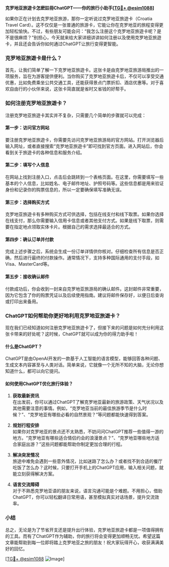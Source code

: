 **克罗地亚旅遊卡怎麽註冊ChatGPT——你的旅行小助手[[TG💪+ @esim1088](https://t.me/s/esim1088)]**

如果你正在计划去克罗地亚旅游，那你一定听说过克罗地亚旅遊卡（Croatia Travel Card）。这不仅仅是一张普通的旅游卡，它能让你在克罗地亚的旅程变得更加轻松愉快。不过，有些朋友可能会问：“我怎么注册这个克罗地亚旅遊卡呢？是不是很麻烦？”别担心，今天就来给大家详细讲讲如何注册以及使用克罗地亚旅遊卡，并且还会告诉你如何通过ChatGPT让旅行变得更智能。

### 克罗地亚旅遊卡是什么？

首先，让我们简单了解一下克罗地亚旅遊卡。这张卡是由克罗地亚旅游局推出的一项服务，旨在为游客提供便利。当你购买了克罗地亚旅遊卡后，不仅可以享受交通优惠，比如免费乘坐公共交通工具，还能获得景点门票折扣、酒店优惠等。对于喜欢自由行的小伙伴来说，这张卡简直就是省时又省钱的好帮手。

### 如何注册克罗地亚旅遊卡？

注册克罗地亚旅遊卡其实并不复杂，只需要几个简单的步骤就可以完成：

#### 第一步：访问官方网站

要注册克罗地亚旅遊卡，你需要先访问克罗地亚旅游局的官方网站。打开浏览器后输入网址，或者直接搜索“克罗地亚旅遊卡”即可找到官方页面。进入网站后，你会看到关于旅遊卡的各种信息和服务介绍。

#### 第二步：填写个人信息

在网站上找到注册入口，点击后会跳转到一个表格页面。在这里，你需要填写一些基本的个人信息，比如姓名、电子邮件地址、护照号码等。这些信息都是用来验证身份和记录你的购票信息的，所以一定要确保填写准确无误。

#### 第三步：选择购买方式

克罗地亚旅遊卡有多种购买方式可供选择，包括在线支付和线下取票。如果你选择在线支付，那么你需要输入信用卡信息或者其他支付方式。如果是线下取票，则需要在指定地点领取实体卡片。根据自己的需求选择最适合的方式。

#### 第四步：确认订单并付款

完成上述步骤之后，系统会生成一份订单详情供你核对。仔细检查所有信息是否正确，然后进行最终的付款操作。通常情况下，支持多种国际通用的支付手段，如Visa、MasterCard等。

#### 第五步：接收确认邮件

付款成功后，你会收到一封来自克罗地亚旅游局的确认邮件。这封邮件非常重要，因为它包含了你的购票凭证以及后续使用指南。建议将邮件保存好，以便日后查询或打印出来备用。

### ChatGPT如何帮助你更好地利用克罗地亚旅遊卡？

现在我们已经知道如何注册克罗地亚旅遊卡了，但接下来的问题是如何充分利用这张卡带来的好处呢？这时候，ChatGPT就可以成为你的得力助手啦！

#### 什么是ChatGPT？

ChatGPT是由OpenAI开发的一款基于人工智能的语言模型，能够回答各种问题、生成文本内容甚至与人类对话。简单来说，它就像一个无所不知的大脑，无论你想知道什么，都可以向它提问。

#### 如何使用ChatGPT优化旅行体验？

1. **获取最新资讯**  
   在出发前，你可以通过ChatGPT了解克罗地亚最新的旅游政策、天气状况以及其他需要注意的事情。例如，“克罗地亚当前的最佳旅游季节是什么时候？”、“克罗地亚有哪些必看的自然景观？”等问题都能快速得到答案。

2. **规划行程安排**  
   如果你对克罗地亚的景点还不太熟悉，不妨问问ChatGPT推荐一些值得一游的地方。“克罗地亚有哪些适合情侣约会的浪漫景点？”、“克罗地亚哪些地方适合家庭出游？”这些问题都能帮助你制定更加合理的行程。

3. **解决突发情况**  
   旅途中难免会遇到一些意外情况，比如迷路了怎么办？或者找不到合适的餐厅吃饭了怎么办？这时候，只要打开手机上的ChatGPT应用，输入相关问题，就能立刻获得解决方案。

4. **语言交流障碍**  
   对于不熟悉克罗地亚语的朋友来说，语言沟通可能是个难题。不用担心，借助ChatGPT，你可以轻松翻译日常用语，甚至模拟真实对话场景，提升交流效率。

### 小结

总之，无论是为了节省开支还是提升出行体验，克罗地亚旅遊卡都是一项值得拥有的工具。而有了ChatGPT作为辅助，你的旅行将会变得更加顺畅无忧。希望这篇文章能帮助到每一位即将踏上克罗地亚之旅的朋友！祝大家玩得开心，收获满满美好的回忆。

[[TG💪+ @esim1088](https://t.me/s/esim1088) ![Image](https://i.postimg.cc/4NQfJmqS/Snipaste-2025-05-13-00-14-12.png)]